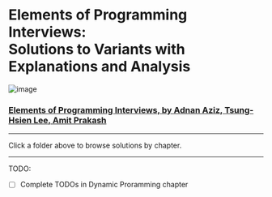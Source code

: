 # Elements of Programming Interviews: <br>Solutions to Variants with Explanations and Analysis

![image](https://user-images.githubusercontent.com/37650759/128461145-53ef354a-78d0-47de-9d6b-fb71cec8344e.png)


### [Elements of Programming Interviews, by Adnan Aziz, Tsung-Hsien Lee, Amit Prakash](https://www.amazon.com/Elements-Programming-Interviews-Insiders-Guide/dp/1479274836)

---

Click a folder above to browse solutions by chapter.

---

TODO:
 - [ ] Complete TODOs in Dynamic Proramming chapter

